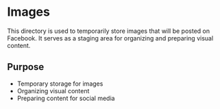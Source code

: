 # Images

This directory is used to temporarily store images that will be posted on Facebook. It serves as a staging area for organizing and preparing visual content.

## Purpose

- Temporary storage for images
- Organizing visual content
- Preparing content for social media
